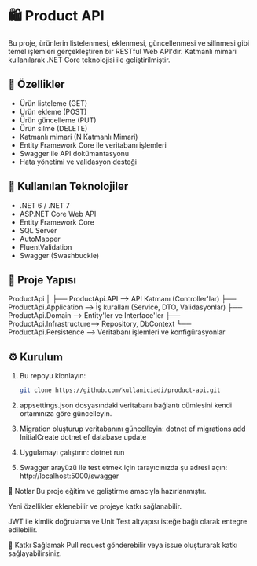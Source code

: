 # 🛍️ Product API

Bu proje, ürünlerin listelenmesi, eklenmesi, güncellenmesi ve silinmesi gibi temel işlemleri gerçekleştiren bir RESTful Web API'dir. Katmanlı mimari kullanılarak .NET Core teknolojisi ile geliştirilmiştir.

## 🚀 Özellikler

- Ürün listeleme (GET)
- Ürün ekleme (POST)
- Ürün güncelleme (PUT)
- Ürün silme (DELETE)
- Katmanlı mimari (N Katmanlı Mimari)
- Entity Framework Core ile veritabanı işlemleri
- Swagger ile API dokümantasyonu
- Hata yönetimi ve validasyon desteği

## 🧱 Kullanılan Teknolojiler

- .NET 6 / .NET 7
- ASP.NET Core Web API
- Entity Framework Core
- SQL Server
- AutoMapper
- FluentValidation
- Swagger (Swashbuckle)

## 📂 Proje Yapısı

ProductApi
│
├── ProductApi.API --> API Katmanı (Controller'lar)
├── ProductApi.Application --> İş kuralları (Service, DTO, Validasyonlar)
├── ProductApi.Domain --> Entity'ler ve Interface'ler
├── ProductApi.Infrastructure--> Repository, DbContext
└── ProductApi.Persistence --> Veritabanı işlemleri ve konfigürasyonlar



## ⚙️ Kurulum

1. Bu repoyu klonlayın:
   ```bash
   git clone https://github.com/kullaniciadi/product-api.git
   
2. appsettings.json dosyasındaki veritabanı bağlantı cümlesini kendi ortamınıza göre güncelleyin.

3. Migration oluşturup veritabanını güncelleyin:
dotnet ef migrations add InitialCreate
dotnet ef database update

4. Uygulamayı çalıştırın:
dotnet run

5. Swagger arayüzü ile test etmek için tarayıcınızda şu adresi açın:
http://localhost:5000/swagger

📌 Notlar
Bu proje eğitim ve geliştirme amacıyla hazırlanmıştır.

Yeni özellikler eklenebilir ve projeye katkı sağlanabilir.

JWT ile kimlik doğrulama ve Unit Test altyapısı isteğe bağlı olarak entegre edilebilir.

🤝 Katkı Sağlamak
Pull request gönderebilir veya issue oluşturarak katkı sağlayabilirsiniz.
